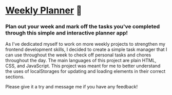 # [Weekly Planner](https://hojkim.github.io/weeklyplanner/) 📝 

### Plan out your week and mark off the tasks you've completed through this simple and interactive planner app!

As I've dedicated myself to work on more weekly projects to strengthen my frontend development skills, I decided to create a simple task manager that I can use
throughout the week to check off personal tasks and chores throughout the day. The main languages of this project are plain HTML, CSS, and JavaScript. 
This project was meant for me to better understand the uses of localStorages for updating and loading elements in their correct sections. 

Please give it a try and message me if you have any feedback!
